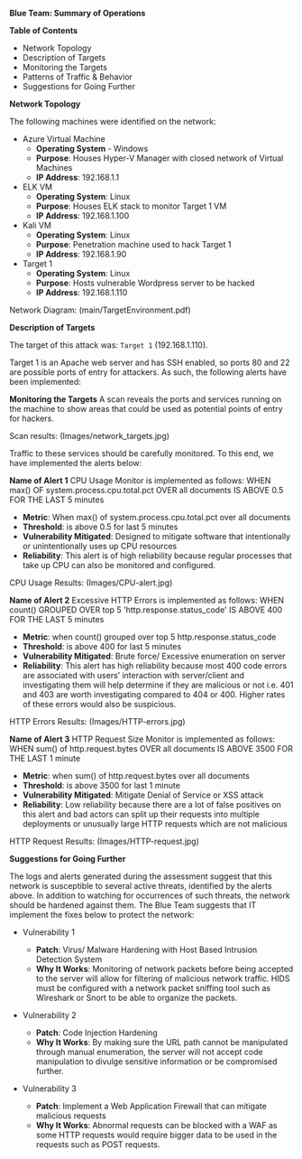 **Blue Team: Summary of Operations**


**Table of Contents**
- Network Topology
- Description of Targets
- Monitoring the Targets
- Patterns of Traffic & Behavior
- Suggestions for Going Further


**Network Topology**


The following machines were identified on the network:
- Azure Virtual Machine
  - **Operating System** - Windows
  - **Purpose**: Houses Hyper-V Manager with closed network of Virtual Machines
  - **IP Address**: 192.168.1.1
- ELK VM
  - **Operating System**: Linux
  - **Purpose**: Houses ELK stack to monitor Target 1 VM
  - **IP Address**: 192.168.1.100
- Kali VM
  - **Operating System**: Linux
  - **Purpose**: Penetration machine used to hack Target 1
  - **IP Address**: 192.168.1.90
- Target 1
  - **Operating System**: Linux
  - **Purpose**: Hosts vulnerable Wordpress server to be hacked
  - **IP Address**: 192.168.1.110

Network Diagram: (main/TargetEnvironment.pdf)
  

**Description of Targets**


The target of this attack was: `Target 1` (192.168.1.110).


Target 1 is an Apache web server and has SSH enabled, so ports 80 and 22 are possible ports of entry for attackers. As such, the following alerts have been implemented:


**Monitoring the Targets**
A scan reveals the ports and services running on the machine to show areas that could be used as potential points of entry for hackers.
  
Scan results: (Images/network_targets.jpg)

Traffic to these services should be carefully monitored. To this end, we have implemented the alerts below:


**Name of Alert 1**
CPU Usage Monitor is implemented as follows:
WHEN max() OF system.process.cpu.total.pct OVER all documents IS ABOVE 0.5 FOR THE LAST 5 minutes
  - **Metric**: When max() of system.process.cpu.total.pct over all documents 
  - **Threshold**: is above 0.5 for last 5 minutes
  - **Vulnerability Mitigated**: Designed to mitigate software that intentionally or unintentionally uses up CPU resources
  - **Reliability**: This alert is of high reliability because regular processes that take up CPU can also be monitored and configured.
  
CPU Usage Results: (Images/CPU-alert.jpg)


**Name of Alert 2**
Excessive HTTP Errors is implemented as follows:
WHEN count() GROUPED OVER top 5 'http.response.status_code' IS ABOVE 400 FOR THE LAST 5 minutes
  - **Metric**: when count() grouped over top 5 http.response.status_code
  - **Threshold**: is above 400 for last 5 minutes
  - **Vulnerability Mitigated**: Brute force/ Excessive enumeration on server
  - **Reliability**: This alert has high reliability because most 400 code errors are associated with users’ interaction with server/client and investigating them will help determine if they are malicious or not i.e. 401 and 403 are worth investigating compared to 404 or 400. Higher rates of these errors would also be suspicious.
  
HTTP Errors Results: (Images/HTTP-errors.jpg)


**Name of Alert 3**
HTTP Request Size Monitor is implemented as follows:
WHEN sum() of http.request.bytes OVER all documents IS ABOVE 3500 FOR THE LAST 1 minute
  - **Metric**: when sum() of http.request.bytes over all documents
  - **Threshold**: is above 3500 for last 1 minute
  - **Vulnerability Mitigated**: Mitigate Denial of Service or XSS attack
  - **Reliability**: Low reliability because there are a lot of false positives on this alert and bad actors can split up their requests into multiple deployments or unusually large HTTP requests which are not malicious
  
HTTP Request Results: (Images/HTTP-request.jpg)


**Suggestions for Going Further**


The logs and alerts generated during the assessment suggest that this network is susceptible to several active threats, identified by the alerts above. In addition to watching for occurrences of such threats, the network should be hardened against them. The Blue Team suggests that IT implement the fixes below to protect the network:


- Vulnerability 1
  - **Patch**: Virus/ Malware Hardening with Host Based Intrusion Detection System
  - **Why It Works**: Monitoring of network packets before being accepted to the server will allow for filtering of malicious network traffic. HIDS must be configured with a network packet sniffing tool such as Wireshark or Snort to be able to organize the packets.


- Vulnerability 2
  - **Patch**: Code Injection Hardening
  - **Why It Works**: By making sure the URL path cannot be manipulated through manual enumeration, the server will not accept code manipulation to divulge sensitive information or be compromised further.


- Vulnerability 3
  - **Patch**: Implement a Web Application Firewall that can mitigate malicious requests
  - **Why It Works**: Abnormal requests can be blocked with a WAF as some HTTP requests would require bigger data to be used in the requests such as POST requests.
